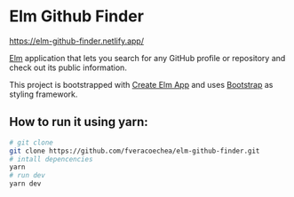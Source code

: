 # Elm Github Finder

https://elm-github-finder.netlify.app/

[Elm](https://elm-lang.org/) application that lets you search for any GitHub profile or repository and check out its public information.

This project is bootstrapped with [Create Elm App](https://github.com/halfzebra/create-elm-app) and uses [Bootstrap](https://getbootstrap.com/) as styling framework.

## How to run it using yarn:

```sh
# git clone
git clone https://github.com/fveracoechea/elm-github-finder.git
# intall depencencies
yarn
# run dev
yarn dev
```
